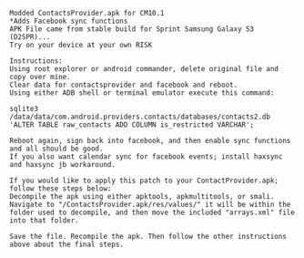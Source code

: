     Modded ContactsProvider.apk for CM10.1
    *Adds Facebook sync functions
    APK File came from stable build for Sprint Samsung Galaxy S3 (D2SPR)...
    Try on your device at your own RISK
    
    Instructions:
    Using root explorer or android commander, delete original file and copy over mine.
    Clear data for contactsprovider and facebook and reboot.
    Using either ADB shell or terminal emulator execute this command:
    
    sqlite3 /data/data/com.android.providers.contacts/databases/contacts2.db 'ALTER TABLE raw_contacts ADD COLUMN is_restricted VARCHAR';
    
    Reboot again, sign back into facebook, and then enable sync functions and all should be good.
    If you also want calendar sync for facebook events; install haxsync and haxsync jb workaround.
    
    If you would like to apply this patch to your ContactProvider.apk; follow these steps below:
    Decompile the apk using either apktools, apkmultitools, or smali.
    Navigate to "/ContactsProvider.apk/res/values/" it will be within the folder used to decompile, and then move the included "arrays.xml" file into that folder.
    
    Save the file. Recompile the apk. Then follow the other instructions above about the final steps.
